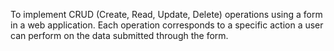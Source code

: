 To implement CRUD (Create, Read, Update, Delete) operations using a form in a web application.
Each operation corresponds to a specific action a user can perform on the data submitted through the form.

